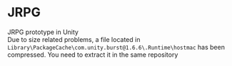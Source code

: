 # JRPG
JRPG prototype in Unity  
Due to size related problems, a file located in `Library\PackageCache\com.unity.burst@1.6.6\.Runtime\hostmac` has been compressed. You need to extract it in the same repository
